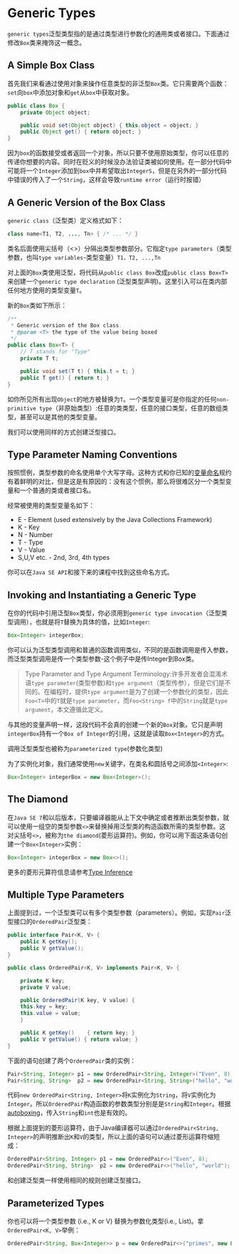 # Generic Types

`generic types`泛型类型指的是通过类型进行参数化的通用类或者接口。下面通过修改`Box`类来掩饰这一概念。

## A Simple Box Class

首先我们来看通过使用对象来操作任意类型的非泛型`Box`类。它只需要两个函数：`set`向`box`中添加对象和`get`从`box`中获取对象。

```java
public class Box {
    private Object object;

    public void set(Object object) { this.object = object; }
    public Object get() { return object; }
}
```

因为`box`的函数接受或者返回一个对象，所以只要不使用原始类型，你可以任意的传递你想要的内容。同时在贬义的时候没办法验证类被如何使用。在一部分代码中可能将一个`Integer`添加到`box`中并希望取出`IntegerS`，但是在另外的一部分代码中错误的传入了一个`String`，这样会导致`runtime error`（运行时报错）

## A Generic Version of the Box Class

`generic class`（泛型类）定义格式如下：

```java
class name<T1, T2, ..., Tn> { /* ... */ }
```

类名后面使用尖括号（&lt;&gt;）分隔出类型参数部分。它指定`type parameters`（类型参数，也叫`type variables`-类型变量）`T1，T2, ...,Tn`

对上面的`Box`类使用泛型，将代码从`public class Box`改成`public class Box<T>`来创建一个`generic type declaration` \(泛型类型声明\)。这里引入可以在类内部任何地方使用的类型变量`T`。

新的`Box`类如下所示：

```java
/**
 * Generic version of the Box class.
 * @param <T> the type of the value being boxed
 */
public class Box<T> {
    // T stands for "Type"
    private T t;

    public void set(T t) { this.t = t; }
    public T get() { return t; }
}
```

如你所见所有出现`Object`的地方被替换为`T`。一个类型变量可是你指定的任何`non-primitive type`（非原始类型）:任意的类类型，任意的接口类型，任意的数组类型，甚至可以是其他的类型变量。

我们可以使用同样的方式创建泛型接口。

## Type Parameter Naming Conventions

按照惯例，类型参数的命名使用单个大写字母。这种方式和你已知的[变量命名](https://docs.oracle.com/javase/tutorial/java/nutsandbolts/variables.html#naming)规约有着鲜明的对比，但是这是有原因的：没有这个惯例，那么将很难区分一个类型变量和一个普通的类或者接口名。

经常被使用的类型变量名如下：

* E - Element \(used extensively by the Java Collections Framework\)
* K - Key
* N - Number
* T - Type
* V - Value
* S,U,V etc. - 2nd, 3rd, 4th types

你可以在`Java SE API`和接下来的课程中找到这些命名方式。

## Invoking and Instantiating a Generic Type

在你的代码中引用泛型`Box`类型，你必须用到`generic type invocation`（泛型类型调用），也就是将`T`替换为具体的值，比如`Integer`:

```java
Box<Integer> integerBox;
```

你可以认为泛型类型调用和普通的函数调用类似，不同的是函数调用是传入参数，而泛型类型调用是传一个类型参数-这个例子中是传Integer到Box类。

> Type Parameter and Type Argument Terminology:许多开发者会混淆术语`type parameter`\(类型参数\)和`type argument`（类型传参），但是它们是不同的。在编程时，提供`type argument`是为了创建一个参数化的类型，因此`Foo<T>`中的`T`就是`type parameter`，而`Foo<String> f`中的`String`就是`type argument`，本文遵循此定义。

与其他的变量声明一样，这段代码不会真的创建一个新的`Box`对象。它只是声明`integerBox`持有一个`Box of Integer`的引用，这就是读取`Box<Integer>`的方式。

调用泛型类型也被称为`parameterized type`\(参数化类型\)

为了实例化对象，我们通常使用`new`关键字，在类名和圆括号之间添加`<Integer>`:

```java
Box<Integer> integerBox = new Box<Integer>();
```

## The Diamond

在`Java SE 7`和以后版本，只要编译器能从上下文中确定或者推断出类型参数，就可以使用一组空的类型参数`<>`来替换掉用泛型类的构造函数所需的类型参数。这对尖括号`<>`，被称为`the diamond`\(菱形运算符\)。例如，你可以用下面这条语句创建一个`Box<Integer>`实例：

```java
Box<Integer> integerBox = new Box<>();
```

更多的菱形元算符信息请参考[Type Inference](https://docs.oracle.com/javase/tutorial/java/generics/genTypeInference.html)

## Multiple Type Parameters

上面提到过，一个泛型类可以有多个类型参数（parameters）。例如，实现`Pair`泛型接口的`OrderedPair`泛型类：

```java
public interface Pair<K, V> {
    public K getKey();
    public V getValue();
}

public class OrderedPair<K, V> implements Pair<K, V> {

    private K key;
    private V value;

    public OrderedPair(K key, V value) {
    this.key = key;
    this.value = value;
    }

    public K getKey()    { return key; }
    public V getValue() { return value; }
}
```

下面的语句创建了两个`OrderedPair`类的实例：

```java
Pair<String, Integer> p1 = new OrderedPair<String, Integer>("Even", 8);
Pair<String, String>  p2 = new OrderedPair<String, String>("hello", "world");
```

代码`new OrderedPair<String, Integer>`将`K`实例化为`String`，将`V`实例化为`Integer`。所以`OrderedPair`构造函数的参数类型分别是是`String`和`Integer`。根据[autoboxing](https://docs.oracle.com/javase/tutorial/java/data/autoboxing.html)，传入`String`和`int`也是有效的。

根据上面提到的菱形运算符，由于Java编译器可以通过`OrderedPair<String, Integer>`的声明推断出`K`和`V`的类型，所以上面的语句可以通过菱形运算符缩短成：

```java
OrderedPair<String, Integer> p1 = new OrderedPair<>("Even", 8);
OrderedPair<String, String>  p2 = new OrderedPair<>("hello", "world");
```

和创建泛型类一样使用相同的规则创建泛型接口。

## Parameterized Types

你也可以将一个类型参数 \(i.e., K or V\) 替换为参数化类型\(i.e., List\)。拿`OrderedPair<K, V>`举例：

```java
OrderedPair<String, Box<Integer>> p = new OrderedPair<>("primes", new Box<Integer>(...));
```


